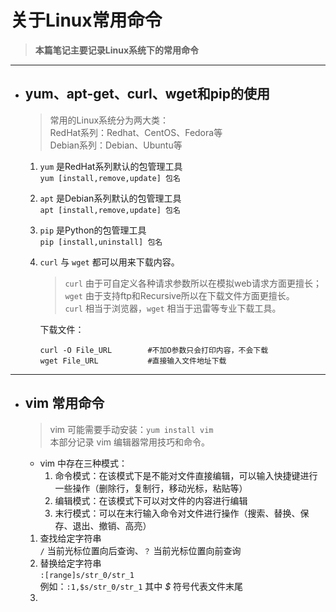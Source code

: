 # 关于Linux常用命令  
> **本篇笔记主要记录Linux系统下的常用命令**  
***  
* ## yum、apt-get、curl、wget和pip的使用
    
    > 常用的Linux系统分为两大类：  
    RedHat系列：Redhat、CentOS、Fedora等  
    Debian系列：Debian、Ubuntu等  

    1. `yum` 是RedHat系列默认的包管理工具  
        `yum [install,remove,update] 包名 `
    2. `apt` 是Debian系列默认的包管理工具  
        `apt [install,remove,update] 包名 `
    3. `pip` 是Python的包管理工具  
        `pip [install,uninstall] 包名 `
    4. `curl` 与 `wget` 都可以用来下载内容。  

        > `curl` 由于可自定义各种请求参数所以在模拟web请求方面更擅长；  
        `wget` 由于支持ftp和Recursive所以在下载文件方面更擅长。  
        `curl` 相当于浏览器，`wget` 相当于迅雷等专业下载工具。 

        下载文件：  
        ```
        curl -O File_URL        #不加O参数只会打印内容，不会下载  
        wget File_URL           #直接输入文件地址下载
        ```  
***

* ## vim 常用命令

    > vim 可能需要手动安装：`yum install vim`  
    本部分记录 vim 编辑器常用技巧和命令。  

    * vim 中存在三种模式：  
        1. 命令模式：在该模式下是不能对文件直接编辑，可以输入快捷键进行一些操作（删除行，复制行，移动光标，粘贴等）  
        2. 编辑模式：在该模式下可以对文件的内容进行编辑  
        3. 末行模式：可以在末行输入命令对文件进行操作（搜索、替换、保存、退出、撤销、高亮）  

    1. 查找给定字符串  
        `/` 当前光标位置向后查询、`？` 当前光标位置向前查询  
    2. 替换给定字符串  
        `:[range]s/str_0/str_1`  
        例如：`:1,$s/str_0/str_1` 其中 *$* 符号代表文件末尾  
    3. 